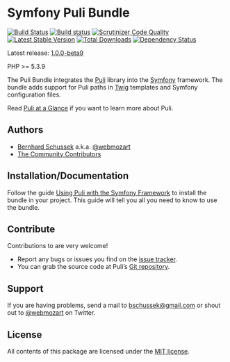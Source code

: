 Symfony Puli Bundle
===================

[![Build Status](https://travis-ci.org/puli/symfony-bundle.svg?branch=1.0.0-beta9)](https://travis-ci.org/puli/symfony-bundle)
[![Build status](https://ci.appveyor.com/api/projects/status/bamk8nq8ab649jyh/branch/master?svg=true)](https://ci.appveyor.com/project/webmozart/symfony-bundle/branch/master)
[![Scrutinizer Code Quality](https://scrutinizer-ci.com/g/puli/symfony-bundle/badges/quality-score.png?b=1.0.0-beta9)](https://scrutinizer-ci.com/g/puli/symfony-bundle/?branch=1.0.0-beta9)
[![Latest Stable Version](https://poser.pugx.org/puli/symfony-bundle/v/stable.svg)](https://packagist.org/packages/puli/symfony-bundle)
[![Total Downloads](https://poser.pugx.org/puli/symfony-bundle/downloads.svg)](https://packagist.org/packages/puli/symfony-bundle)
[![Dependency Status](https://www.versioneye.com/php/puli:symfony-bundle/1.0.0/badge.svg)](https://www.versioneye.com/php/puli:symfony-bundle/1.0.0)

Latest release: [1.0.0-beta9](https://packagist.org/packages/puli/symfony-bundle#1.0.0-beta9)

PHP >= 5.3.9

The Puli Bundle integrates the [Puli] library into the [Symfony] framework. The
bundle adds support for Puli paths in [Twig] templates and Symfony configuration
files.

Read [Puli at a Glance] if you want to learn more about Puli.

Authors
-------

* [Bernhard Schussek] a.k.a. [@webmozart]
* [The Community Contributors]

Installation/Documentation
--------------------------

Follow the guide [Using Puli with the Symfony Framework] to install the bundle
in your project. This guide will tell you all you need to know to use the bundle.

Contribute
----------

Contributions to are very welcome!

* Report any bugs or issues you find on the [issue tracker].
* You can grab the source code at Puli’s [Git repository].

Support
-------

If you are having problems, send a mail to bschussek@gmail.com or shout out to
[@webmozart] on Twitter.

License
-------

All contents of this package are licensed under the [MIT license].

[Puli]: http://puli.io
[Twig]: http://twig.sensiolabs.org
[Symfony]: http://symfony.com
[Bernhard Schussek]: http://webmozarts.com
[The Community Contributors]: https://github.com/puli/symfony-bundle/graphs/contributors
[Using Puli with the Symfony Framework]: http://docs.puli.io/en/latest/extensions/symfony-framework.html
[Puli at a Glance]: http://docs.puli.io/en/latest/at-a-glance.html
[issue tracker]: https://github.com/puli/issues/issues
[Git repository]: https://github.com/puli/symfony-bundle
[@webmozart]: https://twitter.com/webmozart
[MIT license]: LICENSE
